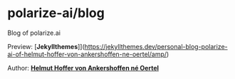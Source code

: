 # polarize-ai/blog

Blog of polarize.ai

Preview: [**Jekyllthemes**]](https://jekyllthemes.dev/personal-blog-polarize-ai-of-helmut-hoffer-von-ankershoffen-ne-oertel/amp/)

Author: [**Helmut Hoffer von Ankershoffen né Oertel**](https://helmut.hoffer-von-ankershoffen.me/)
